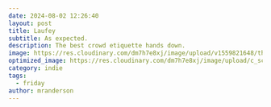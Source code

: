 ```yaml
---
date: 2024-08-02 12:26:40
layout: post
title: Laufey
subtitle: As expected.
description: The best crowd etiquette hands down.
image: https://res.cloudinary.com/dm7h7e8xj/image/upload/v1559821648/theme1_eoyjtl.jpg
optimized_image: https://res.cloudinary.com/dm7h7e8xj/image/upload/c_scale,w_380/v1559821648/theme1_eoyjtl.jpg
category: indie
tags:
  - friday
author: mranderson
---
```








